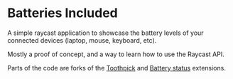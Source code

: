 # Batteries Included

A simple raycast application to showcase the battery levels of your connected devices (laptop, mouse, keyboard, etc).

Mostly a proof of concept, and a way to learn how to use the Raycast API.

Parts of the code are forks of the [Toothpick](https://github.com/raycast/extensions/tree/main/extensions/toothpick) and [Battery status](https://github.com/raycast/extensions/tree/main/extensions/battery-menubar) extensions.
